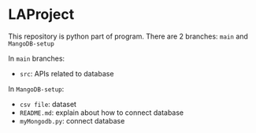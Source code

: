 # LAProject

This repository is python part of program. There are 2 branches: `main` and `MangoDB-setup`

In `main` branches: </br>
* `src`: APIs related to database

In `MangoDB-setup`: </br>
* `csv file`: dataset
* `README.md`: explain about how to connect database
* `myMongodb.py`: connect database


